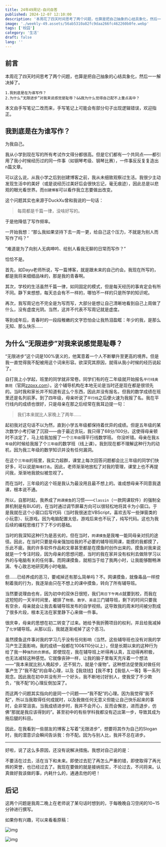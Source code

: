```yaml
---
title: 24年49周记-自问自答
published: 2024-12-07 12:10:00
description: '本周花了四天时间思考了两个问题，也算是把自己抽象的心结具象化，然后一一解决掉了。'
image: './weekly-49.assets/56ab5310a82fc9daa266fc462260b0fe.webp'
tags: ['校园']
category: '生活'
draft: false 
lang: ''
---
```


## 前言

本周花了四天时间思考了两个问题，也算是把自己抽象的心结具象化，然后一一解决掉了。

```
1.我到底是在为谁写作？
2.为什么“无限进步”对我来说感觉是耻辱？&&我为什么觉得自己配不上重点高中？
```

本文由手写笔记二改而来，手写笔记上可能会有部分句子出现逻辑错误，欢迎指正。

## 我到底是在为谁写作？

为我自己。

我从小学到现在写的所有考试作文得分都很高。但是它们都有一个共同点——都引用了我小时候经历过的同一件事（如钢琴考级、钢琴比赛），一件事反反复复造出n篇文章。

可以这么说，从我小学之后到创建博客之前，我从未细致观察过生活。我很少主动发现生活中的美好（或是说经历过美好后会很快忘记，毫无痕迹），因此总是以悲观的眼光看世界。而`创建博客`可以看作我立志要做出改变。

这个问题其实也来源于DuckXu曾和我说的一句话：

> 每周都是千篇一律，没啥好写的。

于是他降低了写作频率。

一开始我想：“那么我如果坚持下去一周一更，给自己这个压力，不就是为别人而写作了吗？”

“难道是为了向别人无病呻吟、给别人看我无聊的日常而写作？”

恰恰不是。

首先，如Dayu老师所说，写一篇博客，就是跟未来的自己约会。我现在所写的，都是我将来细细品味的，那是我的青春啊。

其次，学校的生活虽然千篇一律，如同固定的模式，但是每天经历的事肯定会有所不同。静下来想想，每天总会有不一样的，哪怕不一样的只是所学的知识呢。

再次，我写周记也不完全是为写而写，大部分是想让自己清晰地看到自己上周做了什么，没有虚度光阴。当然，这并不代表不写周记就是虚度。

等到成年后，青春时的一段段稚嫩的文字恐怕会让我热泪盈眶：年少的我，是那么无知、那么快乐……

## 为什么“无限进步”对我来说感觉是耻辱？

“无限进步”这个词是100%褒义的，他寓意着一个人不断攀升至更高的境界。但是我一直觉得我不配被用这个词来形容。欲深究其原因，就得从我小时候的经历说起了。

自打我上小学起，班里的同学就非常卷。同学们有的在二年级就开始报名`平行线奥数班`（官网[zzpxx.com](https://www.zzpxx.com/)）。这个辅导机构在本地无论是当时还是现在都是很领先的。当时我和家长并不知道有这么个东西，因此并没有报名，但我的数学成绩在班里还是名列前茅。到了四年级，母亲听说了`平行线`之后便火速为我报了名。我在平行线内的成绩也很好，只是母亲在那之后经常在我耳边提一句：

> 我们本来就比人家晚上了两年……

起初我对这句话不以为然，直到小学五年级都保持着优异的成绩。但是五年级的某次数学小考打破了沉寂——由于最近贪玩，我只得了68分/100分。这使得母亲顿时不淡定了，马上给我加报了一个`三年级`得平行线数学班。 你没听错。母亲在我`五年级`的时候给我报了个`三年级`的数学班（线上课）。我到现在都不理解这种行为的动机，因为我三年级的数学知识并没有任何漏洞。

在这个`三年级`的班里，我实力超群，课堂上每次回答问题都会比三年级的同学们快好多，可以说是`降维打击`。因此，老师渐渐地放松了对我的管理，课堂上也不再提问我，渐渐地我貌似被忽视了。

而在当时，三年级的这个班是我认为最没用且最不想上的。谁成想母亲不同意我退课，根本说不通。

所以，自那时起，我养成了`网课摸鱼`的习惯——`Classin`（一款网课软件）的强制全屏机制是有BUG的，在当时通过调节屏幕方向可以很轻松地将其卡为小窗口。于是我就在这个小窗口后写代码（当时我很迷恋VBScript，喜欢去写一些弹窗类的小玩意）、玩游戏。因为电脑配置太低，游戏后来也不玩了，纯写代码。这也为我后续的编程思维打下了不少的基础。

当时的我深知这种行为是恶劣的，但在当时，`网课摸鱼`是我唯一能同母亲对抗的途径。因此，在当时只要是母亲强加给我的不必要的辅导班网课，能摸的我都摸了，乐此不疲。我的许多软件作品和文章甚至都是在摸鱼时创作出来的。摸鱼对我来说就是一个专注时段，因为母亲的思想问题，当时的我在家并没有权利去做除学习以外的与电脑有关的任何事。而网课摸鱼，就相当于给了我两小时，让我能够酣畅淋漓、专心致志地研究两小时电脑。

但……已经养成的恶习，要戒掉还有那么简单吗？不。网课摸鱼，就像毒品一样控制着我的行为，我逐渐由只在不想上的课中摸鱼，转向了所有辅导班。

当然要说理由也有，因为初中的双休日很短，我们`周日下午两点`就要到校，而我在这短短的一天半时间里，被排了`物理`、`数学`、`英语`三门辅导班，剩下的时间只要我有空余，母亲就会让我去看辅导班发布的自学视频。这导致我的周末时间被分割成了很多片段，根本无法在家里静下心来做一件事。

很庆幸，母亲的思想在初二转变了过来。她给予我折腾项目的权利，并且给我减掉了`化学`辅导班。从那以后，我就逐渐戒掉了这个恶习。

虽然摸鱼这件事对我的学习几乎没有任何影响（当然，这些辅导班也没有对我的学习产生正面影响，我的成绩一般都在100&110分以上），但是长期以来的这种行为给了我一种`强烈的负罪感`。即使现在，我在辅导班上听得再认真，互动得再积极，也无法减轻这种感觉。它就像丧钟一样，让我的脑子里每天充斥着一个想法——“我本来就比别人晚起步，还不努力，就是个废物”。这种想法促使我对做任何事产生了“我不配”的自卑心理，以及【我烧钱】【我不孝】【我低人一等】等一系列观念。因此我在初中并没有开一个好头，我不断地讨好别人，使我受了不少欺负，“我不配”的心理反倒加深了。

而这两个问题其实指向的是同一个问题——“我不配”的心理。因为我觉得“我不配”，所以当我取得任何成就时，以及我做任何无意义但能让自己快乐起来的事时，会非常沮丧。当我成绩进步时，我并不会开心，反而会懈怠，进而退步，仿佛“那就是我应该得到的”。甚至初中的有些学科我都没有迈出第一步，导致其成为拖后腿的科目。

因此，在我看到一些朋友的博客上写着“无限进步”，想要将其作为自己的Slogan时，我的潜意识会瞬间告诉我：你不配。因为与别人比，我并不总在进步。

------

好啦，说了这么多原因，还没有说解决措施。我想对自己说的是：

不要活在过去，活在当下和未来。即使过去犯了再怎么严重的错，即使取得了再光辉的荣誉，也已经过去了。我现在要做的就是接纳现实，不论过去，不问将来。认真做好我该做的事，内耗什么的，通通去他的吧！

## 后记

这两个问题是我周二晚上在老师说了某句话时想到的，于每晚晚自习空闲的10~15分钟进行撰写。

如果你有兴趣，可以来看看原稿：

![img](./weekly-49.assets/c20d37b2821d3f5b83825647d6ccf936.webp)

![img](./weekly-49.assets/98e3809c5d9cb0264f1ba6f4bf5efd46.webp)
